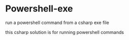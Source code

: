 # Powershell-exe
run a powershell command from a csharp exe file

this csharp solution is for running powershell commands
